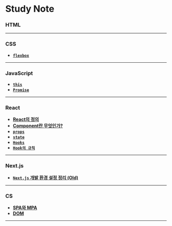 # Study Note


### HTML
---
### CSS
- **[`flexbox`](/FrontEnd/CSS/flexbox.md)**
---
### JavaScript
- **[`this`](/FrontEnd/JavaScript/JS-this.md)**
- **[`Promise`](/FrontEnd/JavaScript/Sync%20and%20Async/Promise.md)**
---
### React
- **[React의 정의](/FrontEnd/React/React의%20정의.md)**
- **[Component란 무엇인가?](/FrontEnd/React/Component.md)**
- **[`props`](/FrontEnd/React/React_props.md)**
- **[`state`](/FrontEnd/React/State.md)**
- **[`Hooks`](/FrontEnd/React/Hooks.md)**
- **[`Hook의 규칙`](/FrontEnd/React/Hook의%20규칙.md)**
---
### Next.js
- **[`Next.js` 개발 환경 설정 정리 (Old)]()**
---
### CS
- **[SPA와 MPA](/FrontEnd/Web/SPA와%20MPA.md)**
- **[DOM](/FrontEnd/Web/DOM.md)**
---
